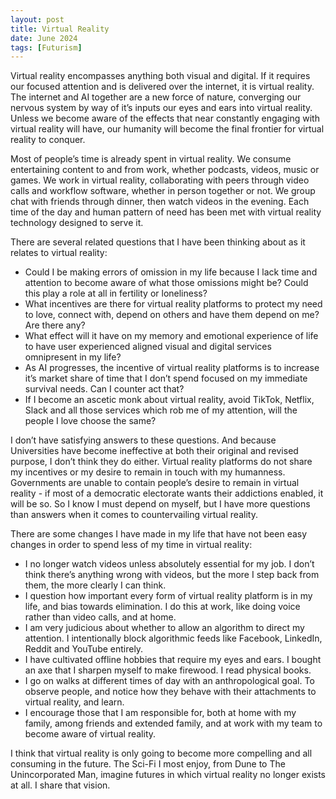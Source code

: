 ```yaml
---
layout: post
title: Virtual Reality
date: June 2024
tags: [Futurism]
---
```


Virtual reality encompasses anything both visual and digital. If it requires our focused attention and is delivered over the internet, it is virtual reality. The internet and AI together are a new force of nature, converging our nervous system by way of it’s inputs our eyes and ears into virtual reality. Unless we become aware of the effects that near constantly engaging with virtual reality will have, our humanity will become the final frontier for virtual reality to conquer.

Most of people’s time is already spent in virtual reality. We consume entertaining content to and from work, whether podcasts, videos, music or games. We work in virtual reality, collaborating with peers through video calls and workflow software, whether in person together or not. We group chat with friends through dinner, then watch videos in the evening. Each time of the day and human pattern of need has been met with virtual reality technology designed to serve it.

There are several related questions that I have been thinking about as it relates to virtual reality:

* Could I be making errors of omission in my life because I lack time and attention to become aware of what those omissions might be? Could this play a role at all in fertility or loneliness? 
* What incentives are there for virtual reality platforms to protect my need to love, connect with, depend on others and have them depend on me? Are there any?
* What effect will it have on my memory and emotional experience of life to have user experienced aligned visual and digital services omnipresent in my life?
* As AI progresses, the incentive of virtual reality platforms is to increase it’s market share of time that I don’t spend focused on my immediate survival needs. Can I counter act that?
* If I become an ascetic monk about virtual reality, avoid TikTok, Netflix, Slack and all those services which rob me of my attention, will the people I love choose the same?

I don’t have satisfying answers to these questions. And because Universities have become ineffective at both their original and revised purpose, I don’t think they do either. Virtual reality platforms do not share my incentives or my desire to remain in touch with my humanness. Governments are unable to contain people’s desire to remain in virtual reality - if most of a democratic electorate wants their addictions enabled, it will be so. So I know I must depend on myself, but I have more questions than answers when it comes to countervailing virtual reality.

There are some changes I have made in my life that have not been easy changes in order to spend less of my time in virtual reality:

* I no longer watch videos unless absolutely essential for my job. I don’t think there’s anything wrong with videos, but the more I step back from them, the more clearly I can think.
* I question how important every form of virtual reality platform is in my life, and bias towards elimination. I do this at work, like doing voice rather than video calls, and at home.
* I am very judicious about whether to allow an algorithm to direct my attention. I intentionally block algorithmic feeds like Facebook, LinkedIn, Reddit and YouTube entirely.
* I have cultivated offline hobbies that require my eyes and ears. I bought an axe that I sharpen myself to make firewood. I read physical books. 
* I go on walks at different times of day with an anthropological goal. To observe people, and notice how they behave with their attachments to virtual reality, and learn.
* I encourage those that I am responsible for, both at home with my family, among friends and extended family, and at work with my team to become aware of virtual reality.

I think that virtual reality is only going to become more compelling and all consuming in the future. The Sci-Fi I most enjoy, from Dune to The Unincorporated Man, imagine futures in which virtual reality no longer exists at all. I share that vision.
